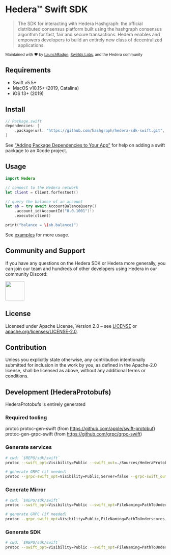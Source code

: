 # Hedera™ Swift SDK

> The SDK for interacting with Hedera Hashgraph: the official distributed
> consensus platform built using the hashgraph consensus algorithm for fast,
> fair and secure transactions. Hedera enables and empowers developers to
> build an entirely new class of decentralized applications.

<sub>Maintained with ❤️ by <a href="https://launchbadge.com" target="_blank">LaunchBadge</a>, <a href="https://www.swirlds.com/" target="_blank">Swirlds Labs</a>, and the Hedera community</sub>

## Requirements

- Swift v5.5+
- MacOS v10.15+ (2019, Catalina)
- iOS 13+ (2019)

## Install

```swift
// Package.swift
dependencies: [
    .package(url: "https://github.com/hashgraph/hedera-sdk-swift.git", from: "0.1.0")
]
```

See ["Adding Package Dependencies to Your App"](https://developer.apple.com/documentation/swift_packages/adding_package_dependencies_to_your_app) for help on
adding a swift package to an Xcode project.

## Usage

```swift
import Hedera

// connect to the Hedera network
let client = Client.forTestnet()

// query the balance of an account
let ab = try await AccountBalanceQuery()
    .account_id(AccountId("0.0.1001")!)
    .execute(client)

print("balance = \(ab.balance)")
```

See [examples](./Examples) for more usage.

## Community and Support

If you have any questions on the Hedera SDK or Hedera more generally,
you can join our team and hundreds of other developers using Hedera in our
community Discord:

<a href="https://hedera.com/discord" target="_blank">
  <img alt="" src="https://user-images.githubusercontent.com/753919/167244200-b95cd3a6-6256-4eaf-b9b4-f1f192341485.png" height="60">
</a>

## License

Licensed under Apache License,
Version 2.0 – see [LICENSE](LICENSE)
or [apache.org/licenses/LICENSE-2.0](http://www.apache.org/licenses/LICENSE-2.0).

## Contribution

Unless you explicitly state otherwise, any contribution intentionally submitted
for inclusion in the work by you, as defined in the Apache-2.0 license, shall be
licensed as above, without any additional terms or conditions.

## Development (HederaProtobufs)

HederaProtobufs is entirely generated

### Required tooling
protoc
protoc-gen-swift (from https://github.com/apple/swift-protobuf)
protoc-gen-grpc-swift (from https://github.com/grpc/grpc-swift)

### Generate services
```bash
# cwd: `$REPO/sdk/swift`
protoc --swift_opt=Visibility=Public --swift_out=./Sources/HederaProtobufs/Services --proto_path=../../protobufs/services ../../protobufs/services/*

# generate GRPC (if needed)
protoc --grpc-swift_opt=Visibility=Public,Server=false --grpc-swift_out=./Sources/HederaProtobufs/Services --proto_path=../../protobufs/services ../../protobufs/services/*
```

### Generate Mirror
```bash
# cwd: `$REPO/sdk/swift`
protoc --swift_opt=Visibility=Public --swift_opt=FileNaming=PathToUnderscores --swift_out=./Sources/HederaProtobufs/Mirror -I=../../protobufs/mirror -I=../../protobufs/services ../../protobufs/mirror/*

# generate GRPC (if needed)
protoc --grpc-swift_opt=Visibility=Public,FileNaming=PathToUnderscores,Server=false --grpc-swift_out=./Sources/HederaProtobufs/Mirror -I=../../protobufs/mirror -I=../../protobufs/services ../../protobufs/mirror/*
```

### Generate SDK
```bash
# cwd: `$REPO/sdk/swift`
protoc --swift_opt=Visibility=Public --swift_opt=FileNaming=PathToUnderscores --swift_out=./Sources/HederaProtobufs/Sdk -I=../../protobufs/sdk -I=../../protobufs/services ../../protobufs/sdk/*
```

